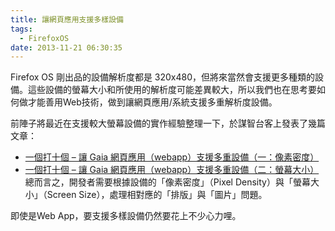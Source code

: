 ```yaml
---
title: 讓網頁應用支援多樣設備
tags:
  - FirefoxOS
date: 2013-11-21 06:30:35
---
```


Firefox OS 剛出品的設備解析度都是 320x480，但將來當然會支援更多種類的設備。這些設備的螢幕大小和所使用的解析度可能差異較大，所以我們也在思考要如何做才能善用Web技術，做到讓網頁應用/系統支援多重解析度設備。

前陣子將最近在支援較大螢幕設備的實作經驗整理一下，於謀智台客上發表了幾篇文章：

*   [一個打十個 – 讓 Gaia 網頁應用（webapp）支援多重設備（一：像素密度）](http://tech.mozilla.com.tw/posts/2835/%E4%B8%80%E5%80%8B%E6%89%93%E5%8D%81%E5%80%8B-%E8%AE%93-gaia-%E7%B6%B2%E9%A0%81%E6%87%89%E7%94%A8%EF%BC%88webapp%EF%BC%89%E6%94%AF%E6%8F%B4%E5%A4%9A%E9%87%8D%E8%A8%AD%E5%82%99%EF%BC%88%E4%B8%80)
*   [一個打十個 – 讓 Gaia 網頁應用（webapp）支援多重設備（二：螢幕大小）](http://tech.mozilla.com.tw/posts/2862/%E4%B8%80%E5%80%8B%E6%89%93%E5%8D%81%E5%80%8B-%E8%AE%93-gaia-%E7%B6%B2%E9%A0%81%E6%87%89%E7%94%A8%EF%BC%88webapp%EF%BC%89%E6%94%AF%E6%8F%B4%E5%A4%9A%E9%87%8D%E8%A8%AD%E5%82%99%EF%BC%88%E4%BA%8C)
總而言之，開發者需要根據設備的「像素密度」（Pixel Density）與「螢幕大小」（Screen Size），處理相對應的「排版」與「圖片」問題。

即使是Web App，要支援多樣設備仍然要花上不少心力哩。